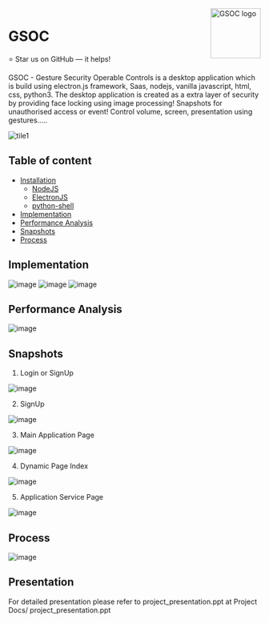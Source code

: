 <a href="https://artistwhocode.netlify.app/">
    <img src="https://user-images.githubusercontent.com/38084141/93634510-57ef2d00-fa0e-11ea-9b6e-d056eed96cdc.png" alt="GSOC logo" title="GSOC" align="right" height="100" />
</a>

# GSOC
:star: Star us on GitHub — it helps!


GSOC - Gesture Security Operable Controls is a desktop application which is build using electron.js framework, Saas, nodejs, vanilla javascript, html, css, python3.
The desktop application is created as a extra layer of security by providing face locking using image processing! Snapshots for unauthorised access or event! Control
volume, screen, presentation using gestures.....

![tile1](https://user-images.githubusercontent.com/38084141/93669898-9dfecc00-fab4-11ea-901c-03e18836a8b6.png)

## Table of content

- [Installation](#installation)
    - [NodeJS](https://nodejs.org/en/)
    - [ElectronJS](https://www.electronjs.org/)
    - [python-shell](https://www.npmjs.com/package/python-shell)
- [Implementation](#implementation)
- [Performance Analysis](#performance-analysis)
- [Snapshots](#snapshots)
- [Process](#process)

## Implementation

![image](https://user-images.githubusercontent.com/38084141/93670449-0f407e00-fab9-11ea-9b18-1aeb2e5c4696.png)
![image](https://user-images.githubusercontent.com/38084141/93670467-36974b00-fab9-11ea-8887-48c0ff1e0a53.png)
![image](https://user-images.githubusercontent.com/38084141/93670489-59c1fa80-fab9-11ea-842f-b2f01d3a87de.png)


## Performance Analysis

![image](https://user-images.githubusercontent.com/38084141/93670610-3fd4e780-faba-11ea-8c0f-da1a862c9f8c.png)

## Snapshots

1. Login or SignUp

![image](https://user-images.githubusercontent.com/38084141/93670707-f9cc5380-faba-11ea-9fee-3b9a79ed7ef9.png)


2. SignUp

![image](https://user-images.githubusercontent.com/38084141/93670713-0c468d00-fabb-11ea-8374-811514110627.png)


3. Main Application Page

![image](https://user-images.githubusercontent.com/38084141/93670804-b0303880-fabb-11ea-984c-68d3d2e457ca.png)

4. Dynamic Page Index

![image](https://user-images.githubusercontent.com/38084141/93670834-f5ed0100-fabb-11ea-990f-a6edd82eaf74.png)

5. Application Service Page 

![image](https://user-images.githubusercontent.com/38084141/93670847-0b622b00-fabc-11ea-9c15-90d331fc5310.png)


## Process

![image](https://user-images.githubusercontent.com/38084141/93670921-6eec5880-fabc-11ea-8d56-9618e05aa6f8.png)

## Presentation

For detailed presentation please refer to project_presentation.ppt at Project Docs/ project_presentation.ppt
